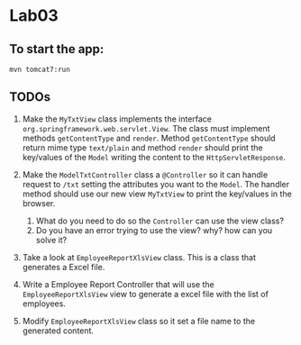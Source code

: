 # Lab03

## To start the app:

    mvn tomcat7:run
    
## TODOs

1. Make the `MyTxtView` class implements the interface `org.springframework.web.servlet.View`. The class must implement
methods `getContentType` and `render`. Method `getContentType` should return mime type `text/plain` and method `render` should
print the key/values of the `Model` writing the content to the `HttpServletResponse`.

2. Make the `ModelTxtController` class a `@Controller` so it can handle request to `/txt` setting the attributes you want to the `Model`.
The handler method should use our new view `MyTxtView` to print the key/values in the browser.
    1. What do you need to do so the `Controller` can use the view class?
    2. Do you have an error trying to use the view? why? how can you solve it? 

3. Take a look at `EmployeeReportXlsView` class. This is a class that generates a Excel file.

4. Write a Employee Report Controller that will use the `EmployeeReportXlsView` view to generate a excel file with the
list of employees.

5. Modify `EmployeeReportXlsView` class so it set a file name to the generated content.
